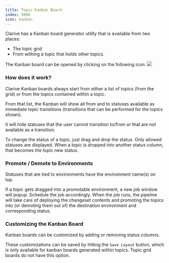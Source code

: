 ```yaml
---
title: Topic Kanban Board
index: 5000
icon: kanban
---
```


Clarive has a Kanban board generator utility that is available from two places:

- The topic grid
- From withing a topic that holds other topics.

The Kanban board can be opened by clicking on the following icon:
<img src="/static/images/icons/kanban.svg" />

### How does it work?

Clarive Kanban boards always start from either a list of topics (from the grid)
or from the topics contained within a topic.

From that list, the Kanban will show all from and to statuses available as
immediate topic transitions (transitions that can be performed for the topics
shown).

It will hide statuses that the user cannot transition to/from or that are not
available as a transition.

To change the status of a topic, just drag and drop the status. Only allowed
statuses are displayed. When a topic is dropped into another status column,
that becomes the topic new status.

### Promote / Demote to Environments

Statuses that are tied to environments have the environment name(s) on top.

If a topic gets dragged into a promotable environment, a new job window will popup.
Schedule the job accordingly. When the job runs, the pipeline will take care of deploying
the changeset contents and promoting the topics into (or demoting them out of) the
destination environment and corresponding status.

### Customizing the Kanban Board

Kanban boards can be customized by adding or removing status columns.

These customizations can be saved by hitting the `Save Layout` button, which is
only available for kanban boards generated within topics. Topic grid boards do
not have this option.

